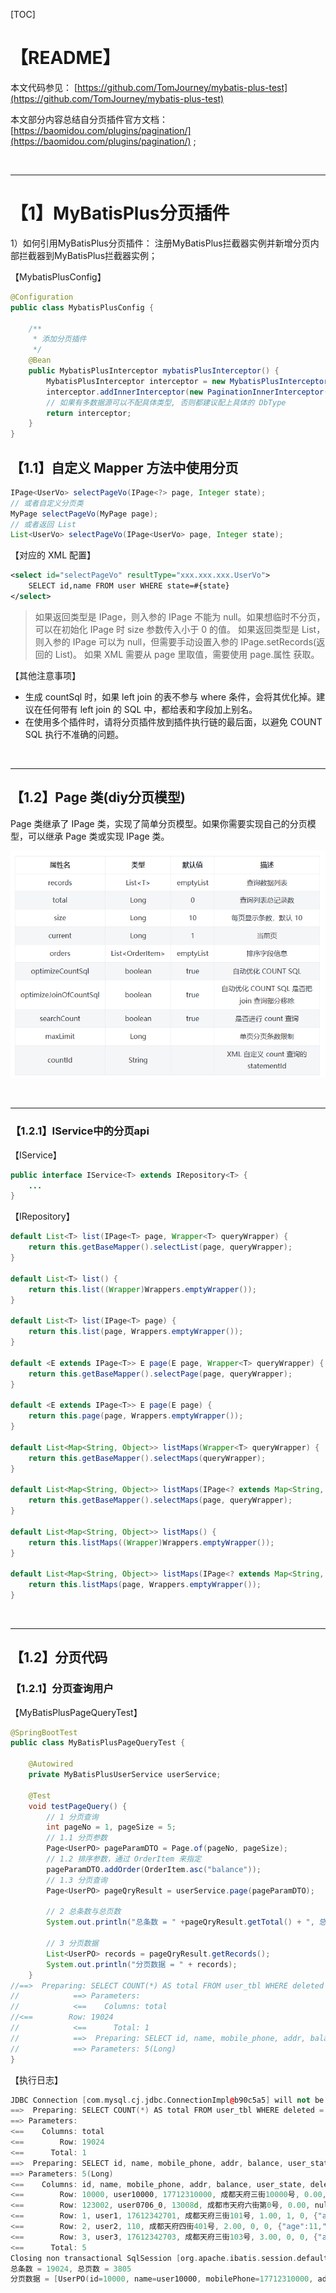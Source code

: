 [TOC]

# 【README】

本文代码参见： [https://github.com/TomJourney/mybatis-plus-test](https://github.com/TomJourney/mybatis-plus-test)

本文部分内容总结自分页插件官方文档： [https://baomidou.com/plugins/pagination/](https://baomidou.com/plugins/pagination/) ; 

<br>

---

# 【1】MyBatisPlus分页插件

1）如何引用MyBatisPlus分页插件： 注册MyBatisPlus拦截器实例并新增分页内部拦截器到MyBatisPlus拦截器实例；

【MybatisPlusConfig】

```java
@Configuration
public class MybatisPlusConfig {

    /**
     * 添加分页插件
     */
    @Bean
    public MybatisPlusInterceptor mybatisPlusInterceptor() {
        MybatisPlusInterceptor interceptor = new MybatisPlusInterceptor();
        interceptor.addInnerInterceptor(new PaginationInnerInterceptor(DbType.MYSQL)); // 如果配置多个插件, 切记分页最后添加
        // 如果有多数据源可以不配具体类型, 否则都建议配上具体的 DbType
        return interceptor;
    }
}
```

## 【1.1】自定义 Mapper 方法中使用分页

```java
IPage<UserVo> selectPageVo(IPage<?> page, Integer state);
// 或者自定义分页类
MyPage selectPageVo(MyPage page);
// 或者返回 List
List<UserVo> selectPageVo(IPage<UserVo> page, Integer state);
```

【对应的 XML 配置】

```xml
<select id="selectPageVo" resultType="xxx.xxx.xxx.UserVo">
    SELECT id,name FROM user WHERE state=#{state}
</select>
```

>如果返回类型是 IPage，则入参的 IPage 不能为 null。如果想临时不分页，可以在初始化 IPage 时 size 参数传入小于 0 的值。 如果返回类型是 List，则入参的 IPage 可以为 null，但需要手动设置入参的 IPage.setRecords(返回的 List)。 如果 XML 需要从 page 里取值，需要使用 page.属性 获取。

【其他注意事项】

- 生成 countSql 时，如果 left join 的表不参与 where 条件，会将其优化掉。建议在任何带有 left join 的 SQL 中，都给表和字段加上别名。
- 在使用多个插件时，请将分页插件放到插件执行链的最后面，以避免 COUNT SQL 执行不准确的问题。

<br>

---

## 【1.2】Page 类(diy分页模型)

Page 类继承了 IPage 类，实现了简单分页模型。如果你需要实现自己的分页模型，可以继承 Page 类或实现 IPage 类。

![image-20250710060407752](./pic/04/0401.png)

<br>

---

### 【1.2.1】IService中的分页api

【IService】

```java
public interface IService<T> extends IRepository<T> {
    ...
}
```

【IRepository】

```java
default List<T> list(IPage<T> page, Wrapper<T> queryWrapper) {
    return this.getBaseMapper().selectList(page, queryWrapper);
}

default List<T> list() {
    return this.list((Wrapper)Wrappers.emptyWrapper());
}

default List<T> list(IPage<T> page) {
    return this.list(page, Wrappers.emptyWrapper());
}

default <E extends IPage<T>> E page(E page, Wrapper<T> queryWrapper) {
    return this.getBaseMapper().selectPage(page, queryWrapper);
}

default <E extends IPage<T>> E page(E page) {
    return this.page(page, Wrappers.emptyWrapper());
}

default List<Map<String, Object>> listMaps(Wrapper<T> queryWrapper) {
    return this.getBaseMapper().selectMaps(queryWrapper);
}

default List<Map<String, Object>> listMaps(IPage<? extends Map<String, Object>> page, Wrapper<T> queryWrapper) {
    return this.getBaseMapper().selectMaps(page, queryWrapper);
}

default List<Map<String, Object>> listMaps() {
    return this.listMaps((Wrapper)Wrappers.emptyWrapper());
}

default List<Map<String, Object>> listMaps(IPage<? extends Map<String, Object>> page) {
    return this.listMaps(page, Wrappers.emptyWrapper());
}
```

<br>

---

## 【1.2】分页代码

### 【1.2.1】分页查询用户

【MyBatisPlusPageQueryTest】

```java
@SpringBootTest
public class MyBatisPlusPageQueryTest {

    @Autowired
    private MyBatisPlusUserService userService;

    @Test
    void testPageQuery() {
        // 1 分页查询
        int pageNo = 1, pageSize = 5;
        // 1.1 分页参数
        Page<UserPO> pageParamDTO = Page.of(pageNo, pageSize);
        // 1.2 排序参数，通过 OrderItem 来指定
        pageParamDTO.addOrder(OrderItem.asc("balance"));
        // 1.3 分页查询
        Page<UserPO> pageQryResult = userService.page(pageParamDTO);

        // 2 总条数与总页数
        System.out.println("总条数 = " +pageQryResult.getTotal() + ", 总页数 = " + pageQryResult.getPages());

        // 3 分页数据
        List<UserPO> records = pageQryResult.getRecords();
        System.out.println("分页数据 = " + records);
    }
//==>  Preparing: SELECT COUNT(*) AS total FROM user_tbl WHERE deleted = '0'
//            ==> Parameters:
//            <==    Columns: total
//<==        Row: 19024
//            <==      Total: 1
//            ==>  Preparing: SELECT id, name, mobile_phone, addr, balance, user_state, deleted, info FROM user_tbl WHERE deleted = '0' ORDER BY balance ASC LIMIT ?
//            ==> Parameters: 5(Long)
}
```

【执行日志】

```c++
JDBC Connection [com.mysql.cj.jdbc.ConnectionImpl@b90c5a5] will not be managed by Spring
==>  Preparing: SELECT COUNT(*) AS total FROM user_tbl WHERE deleted = '0'
==> Parameters: 
<==    Columns: total
<==        Row: 19024
<==      Total: 1
==>  Preparing: SELECT id, name, mobile_phone, addr, balance, user_state, deleted, info FROM user_tbl WHERE deleted = '0' ORDER BY balance ASC LIMIT ?
==> Parameters: 5(Long)
<==    Columns: id, name, mobile_phone, addr, balance, user_state, deleted, info
<==        Row: 10000, user10000, 17712310000, 成都天府三街10000号, 0.00, null, 0, {"age":11,"nikeName":"zhangsan11"}
<==        Row: 123002, user0706_0, 13008d, 成都市天府六街第0号, 0.00, null, 0, {"age":11,"nikeName":"zhangsan11"}
<==        Row: 1, user1, 17612342701, 成都天府三街101号, 1.00, 1, 0, {"age":11,"nikeName":"zhangsan11"}
<==        Row: 2, user2, 110, 成都天府四街401号, 2.00, 0, 0, {"age":11,"nikeName":"zhangsan11"}
<==        Row: 3, user3, 17612342703, 成都天府三街103号, 3.00, 0, 0, {"age":11,"nikeName":"zhangsan11"}
<==      Total: 5
Closing non transactional SqlSession [org.apache.ibatis.session.defaults.DefaultSqlSession@614cd187]
总条数 = 19024, 总页数 = 3805
分页数据 = [UserPO(id=10000, name=user10000, mobilePhone=17712310000, addr=成都天府三街10000号, balance=0.00, userState=null, deleted=0, info=UserInfoPO(age=11, nikeName=zhangsan11)), UserPO(id=123002, name=user0706_0, mobilePhone=13008d, addr=成都市天府六街第0号, balance=0.00, userState=null, deleted=0, info=UserInfoPO(age=11, nikeName=zhangsan11)), UserPO(id=1, name=user1, mobilePhone=17612342701, addr=成都天府三街101号, balance=1.00, userState=ON, deleted=0, info=UserInfoPO(age=11, nikeName=zhangsan11)), UserPO(id=2, name=user2, mobilePhone=110, addr=成都天府四街401号, balance=2.00, userState=OFF, deleted=0, info=UserInfoPO(age=11, nikeName=zhangsan11)), UserPO(id=3, name=user3, mobilePhone=17612342703, addr=成都天府三街103号, balance=3.00, userState=OFF, deleted=0, info=UserInfoPO(age=11, nikeName=zhangsan11))]
```

